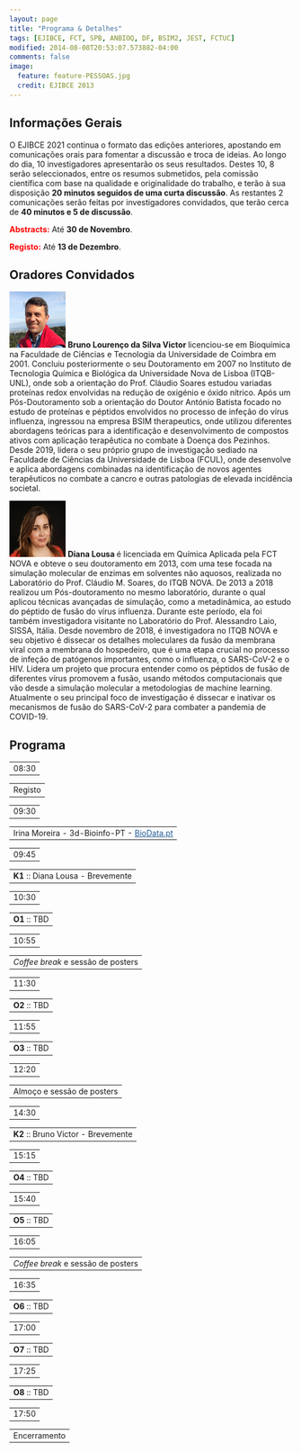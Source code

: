 ```yaml
---
layout: page
title: "Programa & Detalhes"
tags: [EJIBCE, FCT, SPB, ANBIOQ, DF, BSIM2, JEST, FCTUC]
modified: 2014-08-08T20:53:07.573882-04:00
comments: false
image:
  feature: feature-PESSOAS.jpg
  credit: EJIBCE 2013
---
```


## Informações Gerais
O EJIBCE 2021 continua o formato das edições anteriores, apostando em comunicações orais para fomentar a discussão e troca de ideias. Ao longo do dia, 10 investigadores apresentarão os seus resultados. Destes 10, 8 serão seleccionados, entre os resumos submetidos, pela comissão científica com base na qualidade e originalidade do trabalho, e terão à sua disposição <strong>20 minutos seguidos de uma curta discussão</strong>. As restantes 2 comunicações serão feitas por investigadores convidados, que terão cerca de <strong>40 minutos e 5 de discussão</strong>.

<strong><font color="red">Abstracts:</font></strong> Até <strong>30 de Novembro</strong>.

<strong><font color="red">Registo:</font></strong> Até <strong>13 de Dezembro</strong>.


## Oradores Convidados
<p style="min-height: 130px; text-indent: 0;">
<img src="/images/pessoas/foto_bruno_victor.png" class="mugshot" />
<strong> Bruno Lourenço da Silva Victor </strong> licenciou-se em Bioquímica na Faculdade de Ciências e Tecnologia da Universidade de Coimbra em 2001. Concluiu posteriormente o seu Doutoramento em 2007 no Instituto de Tecnologia Química e Biológica da Universidade Nova de Lisboa (ITQB-UNL), onde sob a orientação do Prof. Cláudio Soares estudou variadas proteínas redox envolvidas na redução de oxigénio e óxido nítrico. Após um Pós-Doutoramento sob a orientação do Doutor António Batista focado no estudo de proteínas e péptidos envolvidos no processo de infeção do vírus influenza, ingressou na empresa BSIM therapeutics, onde utilizou diferentes abordagens teóricas para a identificação e desenvolvimento de compostos ativos com aplicação terapêutica no combate à Doença dos Pezinhos. Desde 2019, lidera o seu próprio grupo de investigação sediado na Faculdade de Ciências da Universidade de Lisboa (FCUL), onde desenvolve e aplica abordagens combinadas na identificação de novos agentes terapêuticos no combate a cancro e outras patologias de elevada incidência societal.</p> 

<p style="min-height: 130px; text-indent: 0;">
<img src="/images/pessoas/foto_diana_lousa.JPG" class="mugshot" />
<strong> Diana Lousa </strong> é licenciada em Química Aplicada pela FCT NOVA e obteve o seu doutoramento em 2013, com uma tese focada na simulação molecular de enzimas em solventes não aquosos, realizada no Laboratório do Prof. Cláudio M. Soares, do ITQB NOVA. De 2013 a 2018 realizou um Pós-doutoramento no mesmo laboratório, durante o qual aplicou técnicas avançadas de simulação, como a metadinâmica, ao estudo do péptido de fusão do vírus influenza. Durante este período, ela foi também investigadora visitante no Laboratório do Prof. Alessandro Laio, SISSA, Itália.
Desde novembro de 2018, é investigadora no ITQB NOVA e seu objetivo é dissecar os detalhes moleculares da fusão da membrana viral com a membrana do hospedeiro, que é uma etapa crucial no processo de infeção de patógenos importantes, como o influenza, o SARS-CoV-2 e o HIV. Lidera um projeto que procura entender como os péptidos de fusão de diferentes vírus promovem a fusão, usando métodos computacionais que vão desde a simulação molecular a metodologias de machine learning. Atualmente o seu principal foco de investigação é dissecar e inativar os mecanismos de fusão do SARS-CoV-2 para combater a pandemia de COVID-19.</p>

## Programa
<link rel="stylesheet" href="teste_tabela.css">

<div class="bigtable">
  <table class="hours">
    <tr><td class="odd yellow">08:30</td> </tr>  
  </table>
<div class="test">
  <table class="noborder">
    <tr class="events grey"><td class="even">Registo</td></tr>
  </table>
</div>
  <table class="hours">
    <tr><td class="odd yellow">09:30</td> </tr>
  </table>
  <table class="noborder">
    <tr class="events"><td class="even">Irina Moreira - 3d-Bioinfo-PT - <a href="https://biodata.pt/" target="_blank" style="color:rgb(33,91,149);">BioData.pt</a></td></tr>
  </table>
  <table class="hours">
    <tr><td class="odd red">09:45</td> </tr>
  </table>
  <table class="noborder">
    <tr class="events"><td class="even"> <strong>K1</strong> :: Diana Lousa - Brevemente</td></tr>
  </table>
  <table class="hours">
    <tr><td class="odd green">10:30</td> </tr>
  </table>
  <table class="noborder">
    <tr class="events"><td class="even"> <strong>O1</strong> :: TBD </td></tr>
  </table>
  <table class="hours">
    <tr><td class="odd yellow">10:55</td> </tr>
  </table>
  <table class="noborder">
    <tr class="events grey"><td class="even"> <i>Coffee break</i> e sess&atilde;o de posters</td></tr>
  </table>
  <table class="hours">
    <tr><td class="odd green">11:30</td> </tr>
  </table>
  <table class="noborder">
    <tr class="events"><td class="even"> <strong>O2</strong> :: TBD </td></tr>
  </table>
  <table class="hours">
    <tr><td class="odd green">11:55</td> </tr>
  </table>
  <table class="noborder">
    <tr class="events"><td class="even"> <strong>O3</strong> :: TBD </td></tr>
  </table>
  <table class="hours">
    <tr><td class="odd yellow">12:20</td> </tr>
  </table>
  <table class="noborder">
    <tr class="events grey"><td class="even"> Almo&ccedil;o e sess&atilde;o de posters </td></tr>
  </table>
  <table class="hours">
    <tr><td class="odd red">14:30</td> </tr>
  </table>
  <table class="noborder">
    <tr class="events"><td class="even"> <strong>K2</strong> :: Bruno Victor - Brevemente</td></tr>
  </table>
  <table class="hours">
    <tr><td class="odd green">15:15</td> </tr>
  </table>
  <table class="noborder">
    <tr class="events"><td class="even"> <strong>O4</strong> :: TBD </td></tr>
  </table>
  <table class="hours">
    <tr><td class="odd green">15:40</td> </tr>
  </table>
  <table class="noborder">
    <tr class="events"><td class="even"> <strong>O5</strong> :: TBD </td></tr>
  </table>
  <table class="hours">
    <tr><td class="odd yellow">16:05</td> </tr>
  </table>
  <table class="noborder">
    <tr class="events grey"><td class="even"> <i>Coffee break</i> e sess&atilde;o de posters </td></tr>
  </table>
  <table class="hours">
    <tr><td class="odd green">16:35</td> </tr>
  </table>
  <table class="noborder">
    <tr class="events"><td class="even"> <strong>O6</strong> :: TBD</td></tr>
  </table>
  <table class="hours">
    <tr><td class="odd green">17:00</td> </tr>
  </table>
  <table class="noborder">
    <tr class="events"><td class="even"> <strong>O7</strong> :: TBD</td></tr>
  </table>
  <table class="hours">
    <tr><td class="odd green">17:25</td> </tr>
  </table>
  <table class="noborder">
    <tr class="events"><td class="even"> <strong>O8</strong> :: TBD </td></tr>
  </table>
  <table class="hours">
    <tr><td class="odd yellow">17:50</td> </tr>
  </table>
  <table class="noborder">
    <tr class="events grey"><td class="even"> Encerramento </td></tr>
  </table>
<br>
<br>
<br>
<!-- <img src="/images/programa/programa_provisorio.png"/> -->
